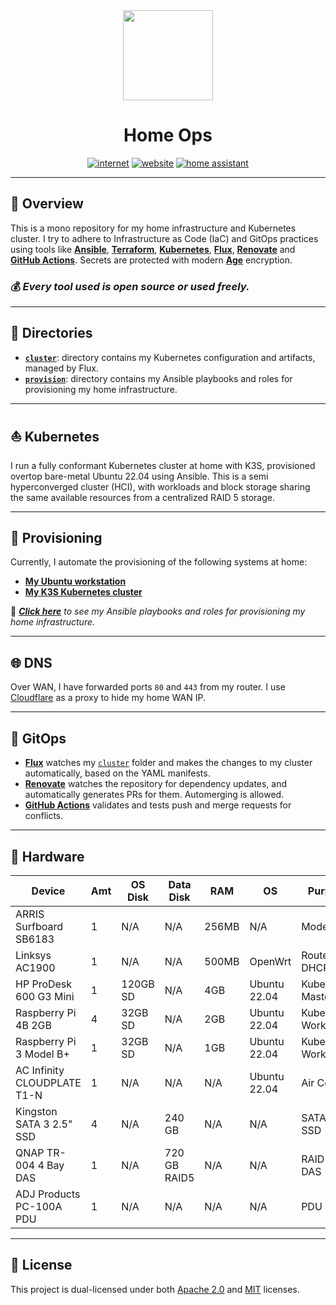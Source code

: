 <div align="center">

<img src="https://simpleicons.org/icons/homeassistant.svg" width="144px" height="144px"/>

# Home Ops
[![internet](https://img.shields.io/uptimerobot/status/m791626909-5410cf23ca18cabcf74e32fa?color=lightgray&label=my%20home%20internet&style=flat-square&logo=opnSense&logoColor=white)](https://uptimerobot.com)
[![website](https://img.shields.io/uptimerobot/status/m791626907-5129386a08c0539012946152?logo=googlechrome&logoColor=white&color=lightgray&label=my%20website&style=flat-square)](https://spencer.imbleau.com)
[![home assistant](https://img.shields.io/uptimerobot/status/m791626943-e78c1a531a0ebfe443491da8?logo=homeassistant&logoColor=white&color=lightgray&label=my%20home%20assistant&style=flat-square)](https://www.home-assistant.io/)

</div>

---

## 📖 Overview
This is a mono repository for my home infrastructure and Kubernetes cluster. I try to adhere to Infrastructure as Code (IaC) and GitOps practices using tools like [__Ansible__](https://www.ansible.com/), [__Terraform__](https://www.terraform.io/), [__Kubernetes__](https://kubernetes.io/), [__Flux__](https://fluxcd.io/), [__Renovate__](https://renovatebot.com/) and [__GitHub Actions__](https://github.com/features/actions). Secrets are protected with modern [__Age__](https://github.com/FiloSottile/age) encryption.

### 💰 _Every tool used is open source or used freely._

---

## 📁 Directories

- [__`cluster`__](./cluster/): directory contains my Kubernetes configuration and artifacts, managed by Flux.
- [__`provision`__](./provision/): directory contains my Ansible playbooks and roles for provisioning my home infrastructure.

---

## ⛵ Kubernetes
I run a fully conformant Kubernetes cluster at home with K3S, provisioned overtop bare-metal Ubuntu 22.04 using Ansible. This is a semi hyperconverged cluster (HCI), with workloads and block storage sharing the same available resources from a centralized RAID 5 storage.

---

## 🏁 Provisioning
Currently, I automate the provisioning of the following systems at home:
- [__My Ubuntu workstation__](./provision/ubuntu-workstation/)
- [__My K3S Kubernetes cluster__](./provision/k3s/)

📙 _[__Click here__](./provision/README.md) to see my Ansible playbooks and roles for provisioning my home infrastructure._

---

## 🌐 DNS
Over WAN, I have forwarded ports `80` and `443` from my router. I use [Cloudflare](https://www.cloudflare.com/) as a proxy to hide my home WAN IP.

---

## 🤖 GitOps
- [__Flux__](https://fluxcd.io/) watches my [`cluster`](./cluster/) folder and makes the changes to my cluster automatically, based on the YAML manifests.
- [__Renovate__](https://renovatebot.com/) watches the repository for dependency updates, and automatically generates PRs for them. Automerging is allowed.
- [__GitHub Actions__](https://github.com/features/actions) validates and tests push and merge requests for conflicts.

---

## 🔧 Hardware
| Device                      | Amt | OS Disk  | Data Disk    | RAM   | OS           | Purpose           |
| --------------------------- | --- | -------- | ------------ | ----- | ------------ | ----------------- |
| ARRIS Surfboard SB6183      | 1   | N/A      | N/A          | 256MB | N/A          | Modem             |
| Linksys AC1900              | 1   | N/A      | N/A          | 500MB | OpenWrt      | Router, DHCP      |
| HP ProDesk 600 G3 Mini      | 1   | 120GB SD | N/A          | 4GB   | Ubuntu 22.04 | Kubernetes Master |
| Raspberry Pi 4B 2GB         | 4   | 32GB  SD | N/A          | 2GB   | Ubuntu 22.04 | Kubernetes Worker |
| Raspberry Pi 3 Model B+     | 1   | 32GB  SD | N/A          | 1GB   | Ubuntu 22.04 | Kubernetes Worker |
| AC Infinity CLOUDPLATE T1-N | 1   | N/A      | N/A          | N/A   | Ubuntu 22.04 | Air Cooling       |
| Kingston SATA 3 2.5" SSD    | 4   | N/A      | 240 GB       | N/A   | N/A          | SATA 3 SSD        |
| QNAP TR-004 4 Bay DAS       | 1   | N/A      | 720 GB RAID5 | N/A   | N/A          | RAID 5 DAS        |
| ADJ Products PC-100A PDU    | 1   | N/A      | N/A          | N/A   | N/A          | PDU               |

---

## 🔏 License
This project is dual-licensed under both [Apache 2.0](LICENSE-APACHE) and [MIT](LICENSE-MIT) licenses.
